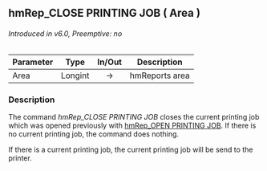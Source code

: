 ## hmRep_CLOSE PRINTING JOB ( Area )
###### Introduced in v6.0, Preemptive: no

|Parameter|Type|In/Out|Description
|---|---|:---:|---
|Area|Longint|→|hmReports area

### Description
The command *hmRep_CLOSE PRINTING JOB* closes the current printing job which was opened previously with [hmRep_OPEN PRINTING JOB](hmRep_OpenPrintJob.md). If there is no current printing job, the command does nothing.

If there is a current printing job, the current printing job will be send to the printer.
